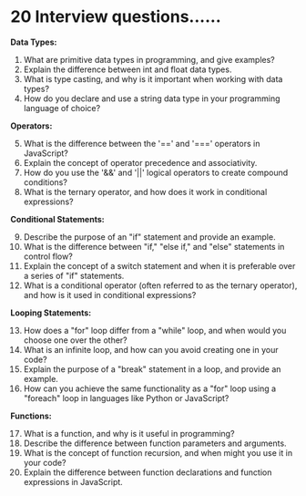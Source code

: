 # 20 Interview questions......



**Data Types:**

1. What are primitive data types in programming, and give examples?
2. Explain the difference between int and float data types.
3. What is type casting, and why is it important when working with data types?
4. How do you declare and use a string data type in your programming language of choice?

**Operators:**

5. What is the difference between the '==' and '===' operators in JavaScript?
6. Explain the concept of operator precedence and associativity.
7. How do you use the '&&' and '||' logical operators to create compound conditions?
8. What is the ternary operator, and how does it work in conditional expressions?

**Conditional Statements:**

9. Describe the purpose of an "if" statement and provide an example.
10. What is the difference between "if," "else if," and "else" statements in control flow?
11. Explain the concept of a switch statement and when it is preferable over a series of "if" statements.
12. What is a conditional operator (often referred to as the ternary operator), and how is it used in conditional expressions?

**Looping Statements:**

13. How does a "for" loop differ from a "while" loop, and when would you choose one over the other?
14. What is an infinite loop, and how can you avoid creating one in your code?
15. Explain the purpose of a "break" statement in a loop, and provide an example.
16. How can you achieve the same functionality as a "for" loop using a "foreach" loop in languages like Python or JavaScript?

**Functions:**

17. What is a function, and why is it useful in programming?
18. Describe the difference between function parameters and arguments.
19. What is the concept of function recursion, and when might you use it in your code?
20. Explain the difference between function declarations and function expressions in JavaScript.

